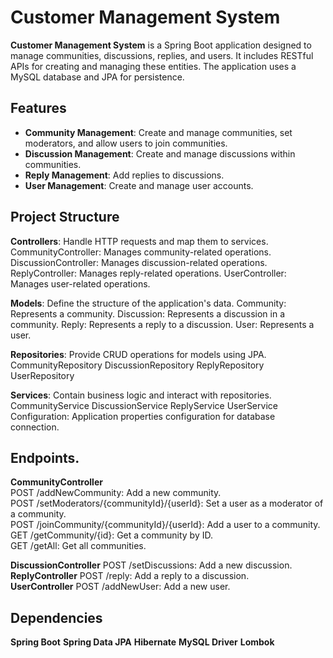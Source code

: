 # Customer Management System

**Customer Management System** is a Spring Boot application designed to manage communities, discussions, replies, and users. It includes RESTful APIs for creating and managing these entities. The application uses a MySQL database and JPA for persistence.

## Features

- <b>Community Management</b></span>: Create and manage communities, set moderators, and allow users to join communities.
- <b>Discussion Management</b></span>: Create and manage discussions within communities.
- <b>Reply Management</b></span>: Add replies to discussions.
- <b>User Management</b></span>: Create and manage user accounts.

## Project Structure

**Controllers**: Handle HTTP requests and map them to services.
CommunityController: Manages community-related operations.
DiscussionController: Manages discussion-related operations.
ReplyController: Manages reply-related operations.
UserController: Manages user-related operations.

**Models**: Define the structure of the application's data.
Community: Represents a community.
Discussion: Represents a discussion in a community.
Reply: Represents a reply to a discussion.
User: Represents a user.

**Repositories**: Provide CRUD operations for models using JPA.
CommunityRepository
DiscussionRepository
ReplyRepository
UserRepository

**Services**: Contain business logic and interact with repositories.
CommunityService
DiscussionService
ReplyService
UserService
Configuration: Application properties configuration for database connection.


## Endpoints.

**CommunityController** <br>
POST /addNewCommunity: Add a new community. <br>
POST /setModerators/{communityId}/{userId}: Set a user as a moderator of a community. <br>
POST /joinCommunity/{communityId}/{userId}: Add a user to a community. <br>
GET /getCommunity/{id}: Get a community by ID.<br>
GET /getAll: Get all communities.<br>

**DiscussionController**
POST /setDiscussions: Add a new discussion. <br>
**ReplyController**
POST /reply: Add a reply to a discussion.<br>
**UserController**
POST /addNewUser: Add a new user.<br>

## Dependencies
**Spring Boot**
**Spring Data JPA**
**Hibernate**
**MySQL Driver**
**Lombok**
